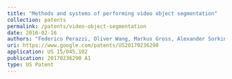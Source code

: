 ```yaml
---
title: "Methods and systems of performing video object segmentation"
collection: patents
permalink: /patents/video-object-segmentation
date: 2016-02-16
authors: "Federico Perazzi, Oliver Wang, Markus Gross, Alexander Sorkine-Hornung"
uri: https://www.google.com/patents/US20170236290
application: US 15/045,102
publication: 20170236290 A1
type: US Patent
---
```


